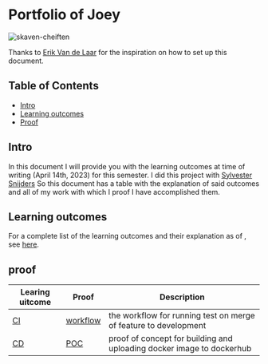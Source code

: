 # Portfolio of Joey
![skaven-cheiften](https://github.com/TotalTactician/Documentation/assets/81526735/3a668864-4463-4775-950d-6764ee7156d6)

Thanks to [Erik Van de Laar](https://github.com/tick-github/tick-documentation) for the inspiration on how to set up this document.

## Table of Contents
- [Intro](#intro)
- [Learning outcomes](#learning-outcomes)
- [Proof](#proof)

## Intro
In this document I will provide you with the learning outcomes at time of writing (April 14th, 2023) for this semester. 
I did this project with [Sylvester Snijders](https://github.com/AsterosTheGreat) So this document has a table with the explanation of said outcomes and all of my work with which I proof I have accomplished them.

## Learning outcomes
For a complete list of the learning outcomes and their explanation as of , see [here](https://github.com/TotalTactician/Documentation/blob/main/learning-outcomes.md).

## proof
| Learing uitcome                                                                           | Proof                                                                                        | Description                                                           |
|-------------------------------------------------------------------------------------------|----------------------------------------------------------------------------------------------|-----------------------------------------------------------------------|
| [CI](https://github.com/TotalTactician/Documentation/blob/main/learning-outcomes.md#cicd) | [workflow](https://github.com/TotalTactician/TOT_RaceManagement/actions/workflows/DevCI.yml) | the workflow for running test on merge of feature to development      |
| [CD](https://github.com/TotalTactician/Documentation/blob/main/learning-outcomes.md#cicd) | [POC](https://github.com/TotalTactician/TOT_DockerPOC)                                       | proof of concept for building and uploading docker image to dockerhub |

